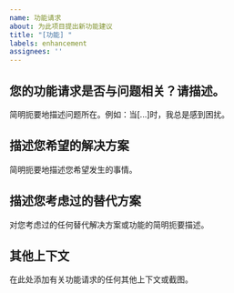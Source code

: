 ```yaml
---
name: 功能请求
about: 为此项目提出新功能建议
title: "[功能] "
labels: enhancement
assignees: ''
---
```


## 您的功能请求是否与问题相关？请描述。
简明扼要地描述问题所在。例如：当[...]时，我总是感到困扰。

## 描述您希望的解决方案
简明扼要地描述您希望发生的事情。

## 描述您考虑过的替代方案
对您考虑过的任何替代解决方案或功能的简明扼要描述。

## 其他上下文
在此处添加有关功能请求的任何其他上下文或截图。
